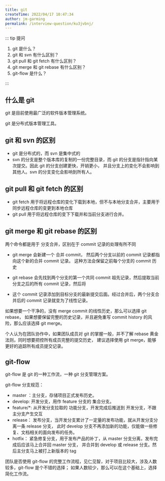 ```yaml
---
title: git
createTime: 2022/04/17 10:47:34
author: jm-garming
permalink: /interview-question/ku3jvbnj/
---
```


::: tip 提问

1. git 是什么？
2. git 和 svn 有什么区别？
3. git pull 和 git fetch 有什么区别？
4. git merge 和 git rebase 有什么区别？
5. git-flow 是什么？

:::

## 什么是 git

git 是目前使用最广泛的软件版本管理系统。

git 是分布式版本管理工具。

## git 和 svn 的区别

- git 是分布式的，而 svn 是集中式的
- svn 的分支是整个版本库的复制的一份完整目录，而 git 的分支是指针指向某次提交。因此 git 的分支创建更快，开销更小，
  并且分支上的变化不会影响到其他人。svn 的分支变化会影响到所有人。

## git pull 和 git fetch 的区别

- git fetch 用于将远程仓库的变化下载到本地，但不与本地分支合并，主要用于同步远程仓库的变更到本地仓库
- git pull 用于将远程仓库的变下下载并和当前分支进行合并。

## git merge 和 git rebase 的区别

两个命令都是用于 分支合并，区别在于 commit 记录的处理有所不同

- git merge 会新建一个 合并 commit， 然后两个分支以前的 commit 记录都指向这个新的合并 commit 记录。
  这种方法会保留之前每个分支的 commit 历史

- git rebase 会先找到两个分支的第一个共同 commit 祖先记录，然后提取当前分支之后的所有 commit 记录，然后将
- 这个 commit 记录添加到目标分支的最新提交后面。经过合并后，两个分支合并后的 commit 记录就变为了线性记录。

如果想要一个干净的，没有 merge commit 的线性历史，那么可以选择 git rebase，
如果想要保留完整的历史记录，并且避免重写 commit history 的风险，那么应该选择 git merge。

个人认为在团队协作中，如果团队成员对 git 的掌握一般，并不了解 rebase 黄金法则，同时想要把控所有成员完整的提交历史，
建议选择使用 git merge，能够更好的追踪所有成员提交记录。

## git-flow

git-flow 是 git 的一种工作流，一种 git 分支管理方案。

git-flow 分支规范：

- master ：主分支，存储项目正式发布历史。
- develop: 开发分支，用作 feature 分支的 集合分支。
- feature/\*: 从开发分支拉取的 功能分支，开发完成后推送到 开发分支，不跟 主分支产生交互
- release： 发布分支，当开发分支累计了一定量的发布功能，就从开发分支分离一条 release 分支，
  此时 develop 分支不再添加新的功能，仅能做一些修复、文档相关的面向发布的任务。
- hotfix： 紧急修复分支，用于发布产品的补丁，从 master 分支分离，发布完成后应该马上合并回 master 分支，
  并合并到 develop 或 release 分支。然后主分支马上被打上新版本的 tag

团队是否使用 git-flow 的完整工作流程，见仁见智，对于项目比较大，涉及人数较多，git-flow 是个不错的选择；
如果人数较少，那么可以在这个基础上，选择简化工作流。
